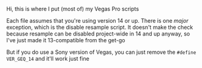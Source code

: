Hi, this is where I put (most of) my Vegas Pro scripts

Each file assumes that you're using version 14 or up. There is one *major* exception, which is the disable resample script. It doesn't make the check because resample can be disabled project-wide in 14 and up anyway, so I've just made it 13-compatible from the get-go

But if you do use a Sony version of Vegas, you can just remove the `#define VER_GEQ_14` and it'll work just fine